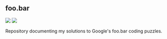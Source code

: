 ## foo.bar
![](https://github.com/colin-daniels/foo.bar/workflows/Python%20Solutions/badge.svg)
![](https://github.com/colin-daniels/foo.bar/workflows/Java%20Solutions/badge.svg)

Repository documenting my solutions to Google's foo.bar coding puzzles.
